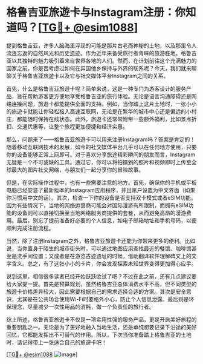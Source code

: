 # 格鲁吉亚旅遊卡与Instagram注册：你知道吗？[[TG💪+ @esim1088](https://t.me/s/esim1088)]

提到格鲁吉亚，许多人脑海里浮现的可能是那片古老而神秘的土地，以及那里令人流连忘返的自然风光和历史遗迹。作为近年来备受旅行者青睐的旅游胜地，格鲁吉亚以其独特的魅力吸引着来自世界各地的人们。然而，在计划前往这个充满魅力的国家之前，你是否考虑过如何在异国他乡保持与外界的联系呢？今天，我们就来聊聊关于格鲁吉亚旅遊卡以及它与社交媒体平台Instagram之间的关系。

首先，什么是格鲁吉亚旅遊卡呢？简单来说，这是一种专门为游客设计的服务产品，旨在帮助游客更方便地享受格鲁吉亚的旅行体验。无论是语言沟通障碍还是网络连接问题，旅遊卡都能提供全面的支持。例如，当你踏上这片土地时，一张小小的旅遊卡就能让你轻松接入高速互联网，无论是在繁华的城市中心还是偏远的小村庄，都能随时保持在线状态。此外，旅遊卡还常常附带一些额外福利，比如景点折扣、交通优惠等，让整个旅程更加便捷和经济实惠。

那么，问题来了——格鲁吉亚旅遊卡可以用来注册Instagram吗？答案是肯定的！随着移动互联网技术的发展，如今的社交媒体平台几乎可以在任何地方使用，只要你的设备能够正常上网即可。对于喜欢分享旅途精彩瞬间的朋友而言，Instagram无疑是一个不可或缺的工具。通过它，你可以将拍摄到的照片和视频即时上传至全球最大的图片社交网络，与朋友们一起分享你的冒险故事。

但是，在实际操作过程中，也有一些需要注意的地方。首先，确保你的手机或平板电脑已经安装了最新版本的Instagram应用程序，并且账户设置为中文界面（如果你习惯用中文的话）。其次，检查一下你的设备是否支持双卡模式或者eSIM功能。因为有些情况下，当地的网络运营商可能会对国际漫游有所限制，而拥有eSIM功能的设备则可以直接切换至当地网络服务商提供的套餐，从而避免高昂的漫游费用。最后，别忘了提前准备好必要的个人信息，如电子邮箱地址和手机号码，以便顺利完成注册流程。

当然，除了注册Instagram之外，格鲁吉亚旅遊卡还能为你带来更多的便利。比如说，当你置身于陌生的城市街头时，可以通过地图应用查找最近的餐馆、咖啡馆甚至是洗手间位置；又或者是在游览古迹遗址的时候，借助翻译软件理解碑文上的文字含义。总之，有了这张小小的卡片，你会发现探索未知世界变得更加得心应手。

说到这里，相信很多读者已经开始跃跃欲试了吧？不过在此之前，还有几点建议要给大家提一提。首先是预算规划，虽然格鲁吉亚总体消费水平不高，但不同类型的旅遊卡价格差异较大，因此需要根据自己的需求选择合适的方案。其次是安全意识，尤其是在公共场合使用Wi-Fi时要格外小心，防止个人信息泄露。最后则是环保理念，尽量减少一次性用品的消耗，做一个负责任的旅行者。

综上所述，格鲁吉亚旅遊卡不仅是一项实用性强的服务产品，更是开启美好旅程的重要钥匙之一。无论是为了更好地融入当地生活，还是单纯想要记录下沿途的美好回忆，它都能发挥出不可替代的作用。所以，下次当你准备踏上格鲁吉亚的土地时，请记得带上一张适合自己的旅遊卡吧！

[[TG💪+ @esim1088](https://t.me/s/esim1088) ![Image](https://i.postimg.cc/4NQfJmqS/Snipaste-2025-05-13-00-14-12.png)]